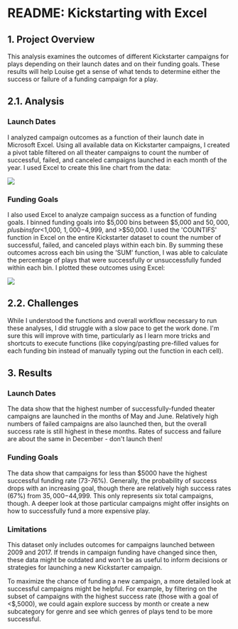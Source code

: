 # README: Kickstarting with Excel


## 1. Project Overview

This analysis examines the outcomes of different Kickstarter campaigns for plays depending on their launch dates and on their funding goals. These results will help Louise get a sense of what tends to determine either the success or failure of a funding campaign for a play. 

## 2.1. Analysis

### Launch Dates

I analyzed campaign outcomes as a function of their launch date in Microsoft Excel. Using all available data on Kickstarter campaigns, I created a pivot table filtered on all theater campaigns to count the number of successful, failed, and canceled campaigns launched in each month of the year. I used Excel to create this line chart from the data:  

  
![](theater_outcomes_vs_launch.png)


### Funding Goals

I also used Excel to analyze campaign success as a function of funding goals. I binned funding goals into $5,000 bins between $5,000 and $50,000, plus bins for <$1,000, $1,000-$4,999, and >$50,000. I used the 'COUNTIFS' function in Excel on the entire Kickstarter dataset to count the number of successful, failed, and canceled plays within each bin. By summing these outcomes across each bin using the 'SUM' function, I was able to calculate the percentage of plays that were successfully or unsuccessfully funded within each bin. I plotted these outcomes using Excel:


![](outcomes_vs_goals.png)


## 2.2. Challenges

While I understood the functions and overall workflow necessary to run these analyses, I did struggle with a slow pace to get the work done. I'm sure this will improve with time, particularly as I learn more tricks and shortcuts to execute functions (like copying/pasting pre-filled values for each funding bin instead of manually typing out the function in each cell).


## 3. Results


### Launch Dates

The data show that the highest number of successfully-funded theater campaigns are launched in the months of May and June. Relatively high numbers of failed campaigns are also launched then, but the overall success rate is still highest in these months. Rates of success and failure are about the same in December - don't launch then!


### Funding Goals

The data show that campaigns for less than $5000 have the highest successful funding rate (73-76%). Generally, the probability of success drops with an increasing goal, though there are relatively high success rates (67%) from $35,000-$44,999. This only represents six total campaigns, though. A deeper look at those particular campaigns might offer insights on how to successfully fund a more expensive play. 


### Limitations

This dataset only includes outcomes for campaigns launched between 2009 and 2017. If trends in campaign funding have changed since then, these data might be outdated and won't be as useful to inform decisions or strategies for launching a new Kickstarter campaign. 

To maximize the chance of funding a new campaign, a more detailed look at successful campaigns might be helpful. For example, by filtering on the subset of campaigns with the highest success rate (those with a goal of <$,5000), we could again explore success by month or create a new subcategory for genre and see which genres of plays tend to be more successful.  